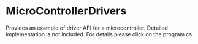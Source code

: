 # MicroControllerDrivers

Provides an example of driver API for a microcontroller. Detailed implementation is not included. For details please click on the program.cs
